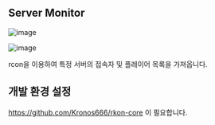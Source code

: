 ## Server Monitor
![image](https://user-images.githubusercontent.com/29895665/82822054-59c93980-9ecf-11ea-88cc-8ec7c57139c2.png)

![image](https://user-images.githubusercontent.com/29895665/82821924-27b7d780-9ecf-11ea-9f78-f92a88d05db0.png)

rcon을 이용하여 특정 서버의 접속자 및 플레이어 목록을 가져옵니다.

## 개발 환경 설정
https://github.com/Kronos666/rkon-core 이 필요합니다.

